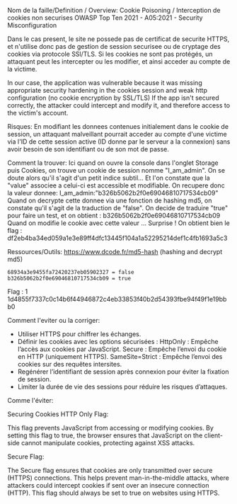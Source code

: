 Nom de la faille/Definition / Overview:
Cookie Poisoning / Interception de cookies non securises
OWASP Top Ten 2021 - A05:2021 - Security Misconfiguration

Dans le cas present, le site ne possede pas de certificat de securite HTTPS, et n'utilise donc pas de gestion de session securisee ou de cryptage des cookies via protocole SSl/TLS.
Si les cookies ne sont pas protégés, un attaquant peut les intercepter ou les modifier, et ainsi acceder au compte de la victime.

In our case, the application was vulnerable because it was missing appropriate security hardening in the cookies session and weak http configuration (no cookie encryption by SSL/TLS)
If the app isn't secured correctly, the attacker could intercept and modify it, and therefore access to the victim's account.

Risques:
En modifiant les donnees contenues initialement dans le cookie de session, un attaquant malveillant pourrait acceder au compte d'une victime via l'ID de cette session active (ID donne par le serveur a la connexion) sans avoir besoin de son identifiant ou de son mot de passe.

Comment la trouver:
Ici quand on ouvre la console dans l'onglet Storage puis Cookies, on trouve un cookie de session nomme "I_am_admin". On se doute alors qu'il s'agit d'un petit indice subtil... Et l'on constate que la "value" associee a celui-ci est accessible et modifiable. 
On recupere donc la valeur donnee:
I_am_admin:"b326b5062b2f0e69046810717534cb09"
Quand on decrypte cette donnee via une fonction de hashing md5, on constate qu'il s'agit de la traduction de "false".
On decide de traduire "true" pour faire un test, et on obtient :
b326b5062b2f0e69046810717534cb09
Quand on modifie le cookie avec cette valeur ... Surprise ! On obtient bien le flag :
df2eb4ba34ed059a1e3e89ff4dfc13445f104a1a52295214def1c4fb1693a5c3

Ressources/Outils:
https://www.dcode.fr/md5-hash (hashing and decrypt md5)

    68934a3e9455fa72420237eb05902327 = false
    b326b5062b2f0e69046810717534cb09 = true

Flag :                                       1      1d4855f7337c0c14b6f44946872c4eb33853f40b2d54393fbe94f49f1e19bbb0

Comment l'eviter ou la corriger:
- Utiliser HTTPS pour chiffrer les échanges.
- Définir les cookies avec les options sécurisées :
    HttpOnly : Empêche l’accès aux cookies par JavaScript.
    Secure : Empêche l’envoi du cookie en HTTP (uniquement HTTPS).
    SameSite=Strict : Empêche l’envoi des cookies sur des requêtes intersites.
- Regénérer l’identifiant de session après connexion pour éviter la fixation de session.
- Limiter la durée de vie des sessions pour réduire les risques d’attaques.






Comme l'éviter:

Securing Cookies
HTTP Only Flag:

This flag prevents JavaScript from accessing or modifying cookies. By setting this flag to true, the browser ensures that JavaScript on the client-side cannot manipulate cookies, protecting against XSS attacks.

Secure Flag:

The Secure flag ensures that cookies are only transmitted over secure (HTTPS) connections. This helps prevent man-in-the-middle attacks, where attackers could intercept cookies if sent over an insecure connection (HTTP). This flag should always be set to true on websites using HTTPS.